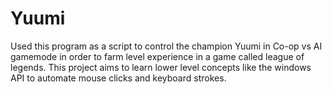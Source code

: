 # Yuumi

Used this program as a script to control the champion Yuumi in Co-op vs AI gamemode in order to farm level experience in a game called league of legends. This project aims to learn lower level concepts like the windows API to automate mouse clicks and keyboard strokes. 
